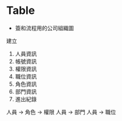 # Table
* 簽和流程用的公司組織圖

建立 
1. 人員資訊
2. 帳號資訊
3. 權限資訊
4. 職位資訊
5. 角色資訊
6. 部門資訊
7. 進出紀錄


人員 -> 角色 -> 權限
人員 -> 部門
人員 -> 職位
